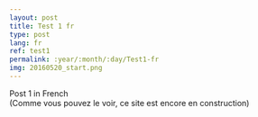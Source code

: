 ```yaml
---
layout: post
title: Test 1 fr
type: post
lang: fr
ref: test1
permalink: :year/:month/:day/Test1-fr
img: 20160520_start.png
---
```


Post 1 in French  
(Comme vous pouvez le voir, ce site est encore en construction)
